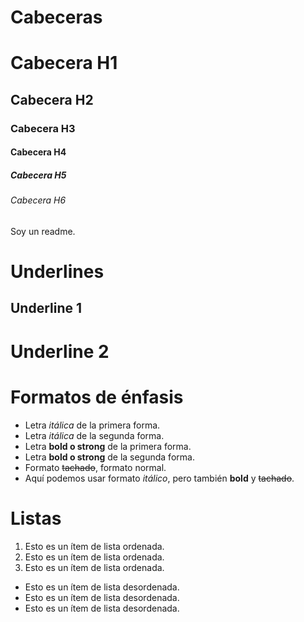 # Cabeceras
# Cabecera H1
## Cabecera H2
### Cabecera H3
#### Cabecera H4
##### Cabecera H5
###### Cabecera H6
Soy un readme.

# Underlines
Underline 1
---
Underline 2
===

# Formatos de énfasis
- Letra *itálica* de la primera forma.
- Letra _itálica_ de la segunda forma.
- Letra **bold o strong** de la primera forma.
- Letra __bold o strong__ de la segunda forma.
- Formato ~~tachado~~, formato normal.
- Aquí podemos usar formato *itálico*, pero también **bold** y ~~tachado~~.

# Listas
1. Esto es un ítem de lista ordenada.
2. Esto es un ítem de lista ordenada.
3. Esto es un ítem de lista ordenada.
- Esto es un ítem de lista desordenada.
- Esto es un ítem de lista desordenada.
- Esto es un ítem de lista desordenada.